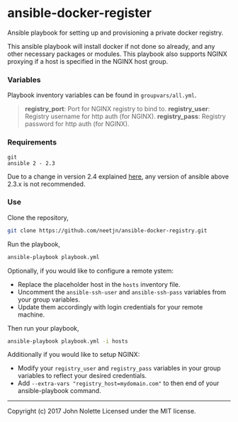 # ansible-docker-register

Ansible playbook for setting up and provisioning a private docker registry.

This ansible playbook will install docker if not done so already, and any other necessary packages or modules. This playbook also supports NGINX proxying if a host is specified in the NGINX host group.

### Variables

Playbook inventory variables can be found in `groupvars/all.yml`.

> **registry_port**: Port for NGINX registry to bind to.
> **registry_user**: Registry username for http auth (for NGINX).
> **registry_pass**: Registry password for http auth (for NGINX).

### Requirements

    git
    ansible 2 - 2.3

Due to a change in version 2.4 explained [here](https://github.com/ansible/ansible/issues/31041), any version of ansible above 2.3.x is not recommended.

### Use

Clone the repository,
```bash
git clone https://github.com/neetjn/ansible-docker-registry.git
```

Run the playbook,
```bash
ansible-playbook playbook.yml
```

Optionally, if you would like to configure a remote ystem:
* Replace the placeholder host in the `hosts` inventory file.
* Uncomment the `ansible-ssh-user` and `ansible-ssh-pass` variables from your group variables.
* Update them accordingly with login credentials for your remote machine.

Then run your playbook,

```bash
ansible-playbook playbook.yml -i hosts
```

Additionally if you would like to setup NGINX:
* Modify your `registry_user` and `registry_pass` variables in your group variables to reflect your desired credentials.
* Add `--extra-vars "registry_host=mydomain.com"` to then end of your ansible-playbook command.

---

Copyright (c) 2017 John Nolette Licensed under the MIT license.
